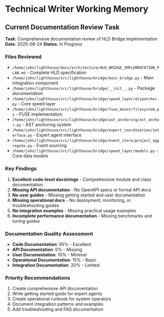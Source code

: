 # Technical Writer Working Memory

## Current Documentation Review Task

**Task**: Comprehensive documentation review of HLD Bridge Implementation
**Date**: 2025-08-24
**Status**: In Progress

### Files Reviewed
- `/home/john/lighthouse/docs/architecture/HLD_BRIDGE_IMPLEMENTATION_PLAN.md` - Complete HLD specification
- `/home/john/lighthouse/src/lighthouse/bridge/main_bridge.py` - Main integration component
- `/home/john/lighthouse/src/lighthouse/bridge/__init__.py` - Package documentation
- `/home/john/lighthouse/src/lighthouse/bridge/speed_layer/dispatcher.py` - Core speed layer
- `/home/john/lighthouse/src/lighthouse/bridge/fuse_mount/filesystem.py` - FUSE implementation
- `/home/john/lighthouse/src/lighthouse/bridge/ast_anchoring/ast_anchor.py` - AST anchoring system
- `/home/john/lighthouse/src/lighthouse/bridge/expert_coordination/interface.py` - Expert agent interface
- `/home/john/lighthouse/src/lighthouse/bridge/event_store/project_aggregate.py` - Event sourcing
- `/home/john/lighthouse/src/lighthouse/bridge/speed_layer/models.py` - Core data models

### Key Findings
1. **Excellent code-level docstrings** - Comprehensive module and class documentation
2. **Missing API documentation** - No OpenAPI specs or formal API docs
3. **No user guides** - Missing getting started and user documentation
4. **Missing operational docs** - No deployment, monitoring, or troubleshooting guides
5. **No integration examples** - Missing practical usage examples
6. **Incomplete performance documentation** - Missing benchmarks and tuning guides

### Documentation Quality Assessment
- **Code Documentation**: 95% - Excellent
- **API Documentation**: 0% - Missing
- **User Documentation**: 10% - Minimal
- **Operational Documentation**: 15% - Basic
- **Integration Documentation**: 20% - Limited

### Priority Recommendations
1. Create comprehensive API documentation
2. Write getting started guide for expert agents
3. Create operational runbook for system operators
4. Document integration patterns and examples
5. Add troubleshooting and FAQ documentation